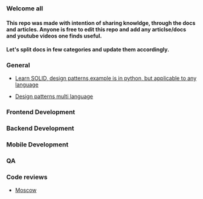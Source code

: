 ### Welcome all

#### This repo was made with intention of sharing knowldge, through the docs and articles. Anyone is free to edit this repo and add any articlse/docs and youtube videos one finds useful.

#### Let's split docs in few categories and update them accordingly.

### General
 - [Learn SOLID, design patterns,example is in python, but applicable to any language](https://www.youtube.com/c/ArjanCodes/playlists)

 - [Design patterns multi language](https://refactoring.guru/design-patterns/factory-method/ruby/example#example-0)

### Frontend Development


### Backend Development


### Mobile Development

### QA

### Code reviews

- [Moscow](https://dev.to/allthecode/moscow-the-best-code-review-technique-you-re-not-using-2b0e)